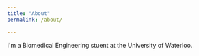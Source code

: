 ```yaml
---
title: "About"
permalink: /about/

---
```

I'm a Biomedical Engineering stuent at the University of Waterloo.